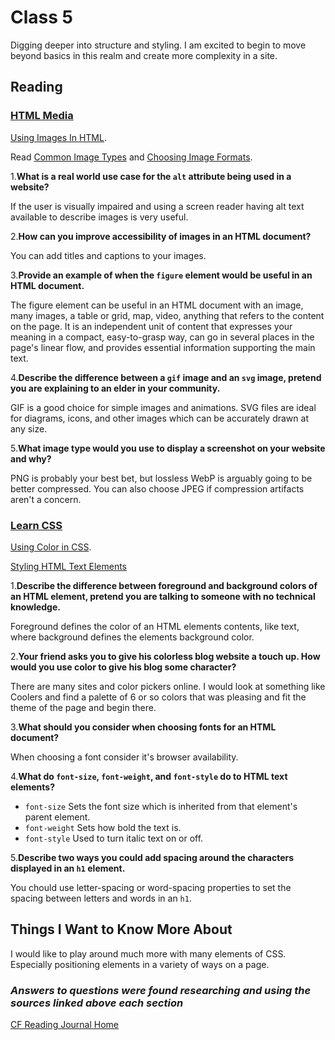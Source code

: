 # Class 5

Digging deeper into structure and styling. I am excited to begin to move beyond basics in this realm and create more complexity in a site.

## Reading

### [HTML Media](https://developer.mozilla.org/en-US/docs/Learn/HTML/Multimedia_and_embedding)

[Using Images In HTML](https://developer.mozilla.org/en-US/docs/Learn/HTML/Multimedia_and_embedding/Images_in_HTML).

Read [Common Image Types](https://developer.mozilla.org/en-US/docs/Web/Media/Formats/Image_types) and [Choosing Image Formats](https://developer.mozilla.org/en-US/docs/Web/Media/Formats/Image_types#choosing_an_image_format).

1.**What is a real world use case for the `alt` attribute being used in a website?**

If the user is visually impaired and using a screen reader having alt text available to describe images is very useful.

2.**How can you improve accessibility of images in an HTML document?**

You can add titles and captions to your images.

3.**Provide an example of when the `figure` element would be useful in an HTML document.**

The figure element can be useful in an HTML document with an image, many images, a table or grid, map, video, anything that refers to the content on the page. It is an independent unit of content that expresses your meaning in a compact, easy-to-grasp way, can go in several places in the page's linear flow, and provides essential information supporting the main text.

4.**Describe the difference between a `gif` image and an `svg` image, pretend you are explaining to an elder in your community.**

GIF is a good choice for simple images and animations. SVG files are ideal for diagrams, icons, and other images which can be accurately drawn at any size.

5.**What image type would you use to display a screenshot on your website and why?**

PNG is probably your best bet, but lossless WebP is arguably going to be better compressed.
You can also choose JPEG if compression artifacts aren't a concern.

### [Learn CSS](https://developer.mozilla.org/en-US/docs/Learn/CSS)

[Using Color in CSS](https://developer.mozilla.org/en-US/docs/Web/CSS/CSS_Colors/Applying_color).

[Styling HTML Text Elements](https://developer.mozilla.org/en-US/docs/Learn/CSS/Styling_text/Fundamentals)

1.**Describe the difference between foreground and background colors of an HTML element, pretend you are talking to someone with no technical knowledge.**

Foreground defines the color of an HTML elements contents, like text, where background defines the elements background color.

2.**Your friend asks you to give his colorless blog website a touch up. How would you use color to give his blog some character?**

There are many sites and color pickers online. I would look at something like Coolers and find a palette of 6 or so colors that was pleasing and fit the theme of the page and begin there.

3.**What should you consider when choosing fonts for an HTML document?**

When choosing a font consider it's browser availability.

4.**What do `font-size`, `font-weight`, and `font-style` do to HTML text elements?**

* `font-size` Sets the font size which is inherited from that element's parent element.
* `font-weight` Sets how bold the text is.
* `font-style` Used to turn italic text on or off.

5.**Describe two ways you could add spacing around the characters displayed in an `h1` element.**

You chould use letter-spacing or word-spacing properties to set the spacing between letters and words in an `h1`.

## Things I Want to Know More About

I would like to play around much more with many elements of CSS. Especially positioning elements in a variety of ways on a page.

### ***Answers to questions were found researching and using the sources linked above each section***

[CF Reading Journal Home](../README.md)

